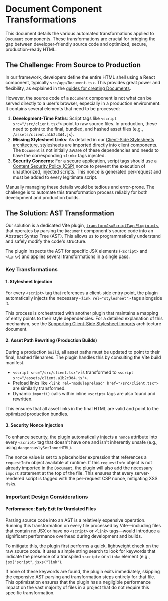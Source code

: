 # Document Component Transformations

This document details the various automated transformations applied to `Document` components. These transformations are crucial for bridging the gap between developer-friendly source code and optimized, secure, production-ready HTML.

## The Challenge: From Source to Production

In our framework, developers define the entire HTML shell using a React component, typically `src/app/Document.tsx`. This provides great power and flexibility, as explained in the [guides for creating Documents](./guides/frontend/documents.mdx).

However, the source code of a `Document` component is not what can be served directly to a user's browser, especially in a production environment. It contains several elements that need to be processed:

1.  **Development-Time Paths**: Script tags like `<script src="/src/client.tsx">` point to raw source files. In production, these need to point to the final, bundled, and hashed asset files (e.g., `/assets/client.a1b2c3d4.js`).
2.  **Missing Stylesheet Links**: As detailed in our [Client-Side Stylesheets architecture](./clientStylesheets.md), stylesheets are imported directly into client components. The `Document` is not initially aware of these dependencies and needs to have the corresponding `<link>` tags injected.
3.  **Security Concerns**: For a secure application, script tags should use a [Content Security Policy (CSP)](https://developer.mozilla.org/en-US/docs/Web/HTTP/CSP) nonce to prevent the execution of unauthorized, injected scripts. This nonce is generated per-request and must be added to every legitimate script.

Manually managing these details would be tedious and error-prone. The challenge is to automate this transformation process reliably for both development and production builds.

## The Solution: AST Transformation

Our solution is a dedicated Vite plugin, [`transformJsxScriptTagsPlugin.mts`](https://github.com/redwoodjs/sdk/blob/90679fbeee4af5cc2d026a42475432278d53ef55/sdk/src/vite/transformJsxScriptTagsPlugin.mts), that operates by parsing the `Document` component's source code into an Abstract Syntax Tree (AST). This allows us to programmatically understand and safely modify the code's structure.

The plugin inspects the AST for specific JSX elements (`<script>` and `<link>`) and applies several transformations in a single pass.

### Key Transformations

#### 1. Stylesheet Injection

For every `<script>` tag that references a client-side entry point, the plugin automatically injects the necessary `<link rel="stylesheet">` tags alongside it.

This process is orchestrated with another plugin that maintains a mapping of entry points to their style dependencies. For a detailed explanation of this mechanism, see the [Supporting Client-Side Stylesheet Imports](./clientStylesheets.md) architecture document.

#### 2. Asset Path Rewriting (Production Builds)

During a production `build`, all asset paths must be updated to point to their final, hashed filenames. The plugin handles this by consulting the Vite build manifest.

-   `<script src="/src/client.tsx">` is transformed to `<script src="/assets/client.a1b2c3d4.js">`.
-   Preload links like `<link rel="modulepreload" href="/src/client.tsx">` are similarly transformed.
-   Dynamic `import()` calls within inline `<script>` tags are also found and rewritten.

This ensures that all asset links in the final HTML are valid and point to the optimized production bundles.

#### 3. Security Nonce Injection

To enhance security, the plugin automatically injects a `nonce` attribute into every `<script>` tag that doesn't have one and isn't inherently unsafe (e.g., using `dangerouslySetInnerHTML`).

The nonce value is set to a placeholder expression that references a `requestInfo` object available at runtime. If this `requestInfo` object is not already imported in the `Document`, the plugin will also add the necessary `import` statement at the top of the file. This ensures that every server-rendered script is tagged with the per-request CSP nonce, mitigating XSS risks.

### Important Design Considerations

#### Performance: Early Exit for Unrelated Files

Parsing source code into an AST is a relatively expensive operation. Running this transformation on every file processed by Vite—including files that contain no JSX or have no `<script>` or `<link>` tags—would introduce a significant performance overhead during development and builds.

To mitigate this, the plugin first performs a quick, lightweight check on the raw source code. It uses a simple string search to look for keywords that indicate the presence of a transpiled `<script>` or `<link>` element (e.g., `jsx("script"`, `jsxs("link"`).

If none of these keywords are found, the plugin exits immediately, skipping the expensive AST parsing and transformation steps entirely for that file. This optimization ensures that the plugin has a negligible performance impact on the vast majority of files in a project that do not require this specific transformation. 